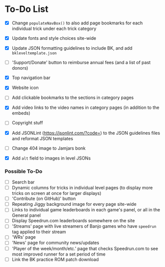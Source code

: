 # To-Do List

- [x] Change `populateNavBox()` to also add page bookmarks for each individual trick under each trick category
- [x] Update fonts and style choices site-wide
- [x] Update JSON formatting guidelines to include BK, and add `bkleveltemplate.json`
- [ ] 'Support/Donate' button to reimburse annual fees (and a list of past donors)
- [x] Top navigation bar
- [x] Website icon
- [ ] Add clickable bookmarks to the sections in category pages
- [x] Add video links to the video names in category pages (in addition to the embeds)
- [ ] Copyright stuff
- [x] Add JSONLint (https://jsonlint.com/?code=) to the JSON guidelines files and reformat JSON templates
- [ ] Change 404 image to Jamjars bonk
- [x] Add `alt` field to images in level JSONs


### Possible To-Do

- [ ] Search bar
- [ ] Dynamic columns for tricks in individual level pages (to display more tricks on screen at once for larger displays)
- [ ] 'Contribute (on GitHub)' button
- [ ] Repeating Jiggy background image for every page site-wide
- [ ] Links to individual game leaderboards in each game's panel, or all in the General panel
- [ ] Display Speedrun.com leaderboards somewhere on the site
- [ ] 'Streams' page with live streamers of Banjo games who have `speedrun` tag applied to their stream
- [ ] 'WRs' page
- [ ] 'News' page for community news/updates
- [ ] 'Player of the week/month/etc.' page that checks Speedrun.com to see most improved runner for a set period of time
- [ ] Link the BK practice ROM patch download
